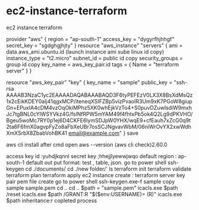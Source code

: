# ec2-instance-terraform
ec2 instance terraform

provider "aws" {
  region     = "ap-south-1"
  access_key = "dygyrfhjhhgf"
  secret_key = "sgdghgjhjty"
}
resource "aws_instance" "servers" {
  ami           = data.aws_ami.ubuntu.id (launch instance ami  sube linux id copy)
  instance_type = "t2.micro"
subnet_id = public id copy
security_groups = group id copy
key_name = aws_key_pair.id
  tags = {
    Name = "terraform server"
  }
}

resource "aws_key_pair" "key" {
  key_name   = "sample"
  public_key = "ssh-rsa AAAAB3NzaC1yc2EAAAADAQABAAABAQD3F6tyPEFEzV0LX3X8BsXdMsQz1x2cEikKDEY0aIj41qgxMCP/iteneqXSIFZBp5vizPvaoIR3Um9xK7PGoW8giupGn+EPuxIA4cDM4vzOqOkiMPhz5XK0whEjkVzTo4+S0puvDZuwIsdiW9mxhJc7tgBNL0cYlWSYVkz4G/fslNfRPW5mYAM49f4fhtxPb5ok4Q2Lg9dPKVHO/Bgeu5woMc7RY0p1ej6D4CKFE6lymSDJpW0YHX/wqE9+cfEauh7xZcG0q9t2ta6F6fmX0agvpFyZo8aFbXeUBr7osSCJNgvavWbM/06niWrOvYX2xwWdhXmXSrbX8ZbabVohBK41 email@example.com"
}
save 

aws  cli install after cmd open  aws --version (aws cli check)2.60.0

access key id :yuhdjkqnnl 
secret key ;hhejjlyewwjwqo
default region : ap-south-1
default out put format: test , table, json.
go to power shell 
ssh-keygen
cd ./documents/
cd ./new folder/'
ls
terraform init
terraform validate
terraform plan
terraform apply
ec2 instance create : terraform server
key pair pem file create
go to power shell
ssh-keygen.exe-f sample
copy sample sample.pem
cd ..
cd ..
$path = "sample.pem"
icacls.exe $path /reset
icacls.exe $path /GRANT:R "$($env:USERNAME)= (R)"
icacls.exe $path inheritance:r
copleted process




